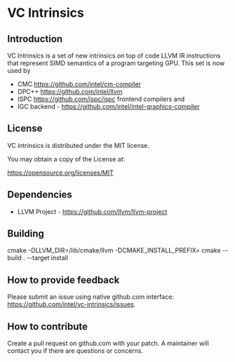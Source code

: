 # VC Intrinsics

## Introduction

VC Intrinsics is a set of new intrinsics on top of code LLVM IR instructions
that represent SIMD semantics of a program targeting GPU. This set is now
used by
* CMC   https://github.com/intel/cm-compiler
* DPC++ https://github.com/intel/llvm
* ISPC  https://github.com/ispc/ispc
frontend compilers and
* IGC backend - https://github.com/intel/intel-graphics-compiler

## License

VC intrinsics is distributed under the MIT license.

You may obtain a copy of the License at:

https://opensource.org/licenses/MIT

## Dependencies

* LLVM Project -  https://github.com/llvm/llvm-project

## Building

cmake -DLLVM_DIR=<llvm install>/lib/cmake/llvm -DCMAKE_INSTALL_PREFIX=<install> <vc-intrinsics>
cmake --build . --target install

## How to provide feedback

Please submit an issue using native github.com interface: https://github.com/intel/vc-intrinsics/issues.

## How to contribute

Create a pull request on github.com with your patch. A maintainer
will contact you if there are questions or concerns.
